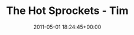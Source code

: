 ---
title:		"The Hot Sprockets - Tim"
type:		"photos"
mediatype:		"upload"
location:		"Louth, Ireland"
date:		"2011-05-01 18:24:45+00:00"
album:		"music"
filename:		"tim-hot-sprockets.md"
series:		"vantastival"
cl_public_id:		"music/tim-hot-sprockets"
cl_version:		1497004910
format:		"tiff"
bytes:		7885960
width:		2560
height:		1440
colours:
- "#032B35"
- "#102B2F"
- "#014A66"
- "#6FBED8"
- "#102625"
- "#062221"
- "#00060F"
- "#47758A"
- "#055E6A"
- "#190E0D"
- "#0F0F0D"
- "#0B96C0"
- "#0A0C13"
exposure_mode:		"Manual"
program:		"Manual"
aperture:		"6.3"
focal_length:		"95.0 mm"
iso:		"3200"
shutter_speed:		"1/200"
metering:		"Multi-segment"
flash:		"Off, Did not fire"
white_balance:		"Custom"
colour_temp:		"7700"
has_crop:		"false"
orientation:		"Horizontal (normal)"
camera_model:		"NIKON D7000"
lens_info:		"18-200mm f/3.5-5.6"
artist:		"No artist info"
x_resolution:		"300"
y_resolution:		"300"
---